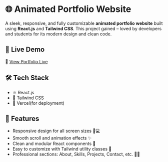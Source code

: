 # 🌐 Animated Portfolio Website

A sleek, responsive, and fully customizable **animated portfolio website** built using **React.js** and **Tailwind CSS**. This project gained – loved by developers and students for its modern design and clean code.

## 🚀 Live Demo

🔗 [View Portfolio Live](https://portfolio-vaibhav-patel.vercel.app/)


## 🛠️ Tech Stack

- ⚛️ React.js
- 🎨 Tailwind CSS
- 💾 Vercel(for deployment)

## 📁 Features

- Responsive design for all screen sizes 📱💻
- Smooth scroll and animation effects ✨
- Clean and modular React components 🧩
- Easy to customize with Tailwind utility classes 🎯
- Professional sections: About, Skills, Projects, Contact, etc. 👨‍💻

